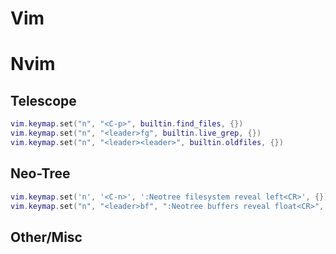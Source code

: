 # Vim

# Nvim

## Telescope

```lua
vim.keymap.set("n", "<C-p>", builtin.find_files, {})
vim.keymap.set("n", "<leader>fg", builtin.live_grep, {})
vim.keymap.set("n", "<leader><leader>", builtin.oldfiles, {})
```

## Neo-Tree

```lua
vim.keymap.set('n', '<C-n>', ':Neotree filesystem reveal left<CR>', {})
vim.keymap.set("n", "<leader>bf", ":Neotree buffers reveal float<CR>", {})
```

## Other/Misc


